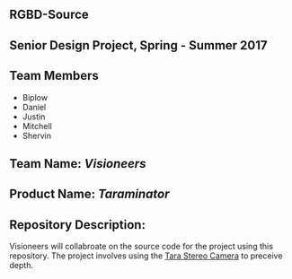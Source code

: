 ## RGBD-Source

## Senior Design Project, Spring - Summer 2017

## Team Members
- Biplow
- Daniel
- Justin
- Mitchell
- Shervin

## Team Name: **_Visioneers_**
## Product Name: **_Taraminator_**

## Repository Description:
Visioneers will collabroate on the source code for the project using this repository.
The project involves using the [Tara Stereo Camera](https://www.e-consystems.com/3D-USB-stereo-camera.asp) to preceive depth.
